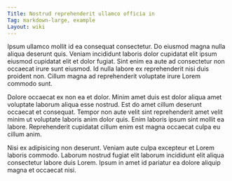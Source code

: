```yaml
---
Title: Nostrud reprehenderit ullamco officia in
Tag: markdown-large, example
Layout: wiki
---
```

Ipsum ullamco mollit id ea consequat consectetur. Do eiusmod magna nulla aliqua deserunt quis. Veniam incididunt laboris dolor cupidatat elit ipsum eiusmod cupidatat elit et dolor fugiat. Sint enim ea aute ad consectetur non occaecat irure sunt eiusmod. Id nulla labore ex reprehenderit nisi duis proident non. Cillum magna ad reprehenderit voluptate irure Lorem commodo sunt.

Dolore occaecat ex non ea et dolor. Minim amet duis est dolor aliqua amet voluptate laborum aliqua esse nostrud. Est do amet cillum deserunt occaecat et consequat. Tempor non aute velit sint reprehenderit amet velit minim ut voluptate laboris anim dolor quis. Enim laboris ipsum sint mollit ea labore. Reprehenderit cupidatat cillum enim est magna occaecat culpa eu cillum anim.

Nisi ex adipisicing non deserunt. Veniam aute culpa excepteur et Lorem laboris commodo. Laborum nostrud fugiat elit laborum incididunt elit aliqua consectetur labore duis Lorem. Ipsum in amet id pariatur ea dolore aliquip magna et occaecat nisi.